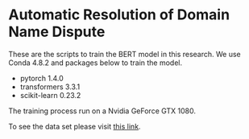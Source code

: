 # Automatic Resolution of Domain Name Dispute

These are the scripts to train the BERT model in this research.
We use Conda 4.8.2 and packages below to train the model.
- pytorch 1.4.0
- transformers 3.3.1
- scikit-learn 0.23.2

The training process run on a Nvidia GeForce GTX 1080.

To see the data set please visit [this link](https://people.eng.unimelb.edu.au/tbaldwin/resources/wipo/).